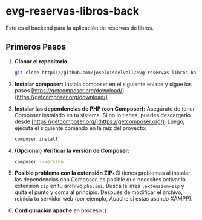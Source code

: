 # evg-reservas-libros-back

Este es el backend para la aplicación de reservas de libros.

## Primeros Pasos

1.  **Clonar el repositorio:**
    ```bash
    git clone https://github.com/joseluisdelvall/evg-reservas-libros-back.git
    ```

2. **Instalar composer:**
    Instala composer en el siguiente enlace y sigue los pasos
    [https://getcomposer.org/download/](https://getcomposer.org/download/)

2.  **Instalar las dependencias de PHP (con Composer):**
    Asegúrate de tener Composer instalado en tu sistema. Si no lo tienes, puedes descargarlo desde [https://getcomposer.org/](https://getcomposer.org/). Luego, ejecuta el siguiente comando en la raíz del proyecto:
    ```bash
    composer install
    ```

3.  **(Opcional) Verificar la versión de Composer:**
    ```bash
    composer --version
    ```

4.  **Posible problema con la extensión ZIP:**
    Si tienes problemas al instalar las dependencias con Composer, es posible que necesites activar la extensión `zip` en tu archivo `php.ini`. Busca la línea `;extension=zip` y quita el punto y coma al principio. Después de modificar el archivo, reinicia tu servidor web (por ejemplo, Apache si estás usando XAMPP).

5. **Configuración apache**
   en proceso :)
